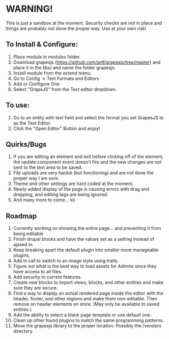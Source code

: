 # WARNING!
This is just a sandbox at the moment.  Security checks are not in place and things are probably not done the proper way.  Use at your own risk!

## To Install & Configure:
1. Place module in modules folder.
2. Download grapesjs (https://github.com/artf/grapesjs/tree/master) and place it in the libs/ and name the folder grapesjs.
3. Install module from the extend menu.
4. Go to Config -> Text Formats and Editors
5. Add or Configure One
6. Select "GrapeJS" from the Text editor dropdown.

## To use:
1. Go to an entity with text field and select the format you set GrapesJS to as the Text Editor.
2. Click the "Open Editor" Button and enjoy!

## Quirks/Bugs
1. If you are editing an element and exit before clicking off of the element, the update:component event doesn't fire and the new changes are not sent to the text area to be saved.
2. File uploads are very hackie (but functioning) and are not done the proper way I am sure.
3. Theme and other settings are hard coded at the moment. 
4. Newly added display of the page is causing errors with drag and dropping, and editing tags are being ignored.
5. And many more to come... lol

## Roadmap
1. Currently working on showing the entire page... and preventing it from being editable
2. Finish drupal blocks and have the values set as a setting instead of ajaxed in.
3. Keep breaking apart the default plugin into smaller more manageable plugins.
4. Add in call to switch to an image style using traits.
5. Figure out what is the best way to load assets for Admins since they have access to all files.
6. Add security to current features.
7. Create new blocks to import views, blocks, and other entities and make sure they are secure.
8. Find a way to display an actual rendered page inside the editor with the header, footer, and other regions and make them non-editable. Then remove on header elements on store. (May only be available to saved entities.)
9. Add the ability to select a blank page template or use default one.
10. Clean up other found plugins to match the same programming patterns.
11. Move the grapesjs library to the proper location. Possibly the /vendors directory.